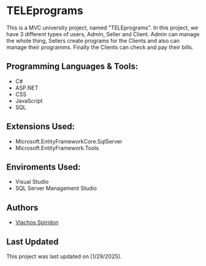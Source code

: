 # TELEprograms

This is a MVC university project, named "TELEprograms". In this project, we have 3 different types of users, Admin, Seller and Client. Admin can manage the whole thing, Sellers create programs for the Clients and also can manage their programms. Finally the Clients can check and pay their bills.

## Programming Languages & Tools:

- C#
- ASP.NET
- CSS
- JavaScript
- SQL

## Extensions Used:
 
- Microsoft.EntityFrameworkCore.SqlServer
- Microsoft.EntityFramework.Tools

## Enviroments Used:

- Visual Studio
- SQL Server Management Studio

## Authors

- [Vlachos Spiridon](https://github.com/spirosvl999)

## Last Updated
This project was last updated on [1/29/2025].
